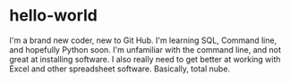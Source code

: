 # hello-world

I'm a brand new coder, new to Git Hub.  I'm learning SQL, Command line, and hopefully Python soon.
I'm unfamiliar with the command line, and not great at installing software.  I also really need to get better at working with Excel and other spreadsheet software.  Basically, total nube.
